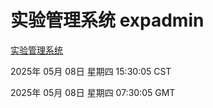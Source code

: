 # 实验管理系统 expadmin
[实验管理系统](http://219.139.198.41:56808/expadmin-782313d2-e1b1-4ea7-932e-3a55e6a1a4d0/)

2025年 05月 08日 星期四 15:30:05 CST

2025年 05月 08日 星期四 07:30:05 GMT
